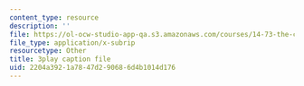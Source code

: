 ```yaml
---
content_type: resource
description: ''
file: https://ol-ocw-studio-app-qa.s3.amazonaws.com/courses/14-73-the-challenge-of-world-poverty-spring-2011/2204a3921a7847d290686d4b1014d176_6RbIUZ-ZvZs.srt
file_type: application/x-subrip
resourcetype: Other
title: 3play caption file
uid: 2204a392-1a78-47d2-9068-6d4b1014d176
---
```

